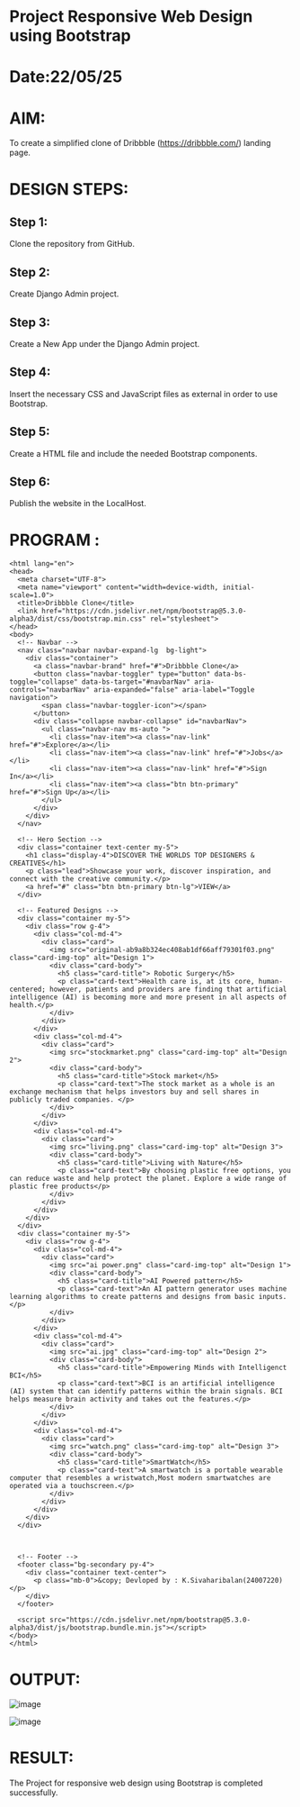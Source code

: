 # Project Responsive Web Design using Bootstrap
# Date:22/05/25
# AIM:
To create a simplified clone of Dribbble (https://dribbble.com/) landing page.

# DESIGN STEPS:
## Step 1:
Clone the repository from GitHub.

## Step 2:
Create Django Admin project.

## Step 3:
Create a New App under the Django Admin project.

## Step 4:
Insert the necessary CSS and JavaScript files as external in order to use Bootstrap.

## Step 5:
Create a HTML file and include the needed Bootstrap components.

## Step 6:
Publish the website in the LocalHost.

# PROGRAM :
```
<html lang="en">
<head>
  <meta charset="UTF-8">
  <meta name="viewport" content="width=device-width, initial-scale=1.0">
  <title>Dribbble Clone</title>
  <link href="https://cdn.jsdelivr.net/npm/bootstrap@5.3.0-alpha3/dist/css/bootstrap.min.css" rel="stylesheet">
</head>
<body>
  <!-- Navbar -->
  <nav class="navbar navbar-expand-lg  bg-light">
    <div class="container">
      <a class="navbar-brand" href="#">Dribbble Clone</a>
      <button class="navbar-toggler" type="button" data-bs-toggle="collapse" data-bs-target="#navbarNav" aria-controls="navbarNav" aria-expanded="false" aria-label="Toggle navigation">
        <span class="navbar-toggler-icon"></span>
      </button>
      <div class="collapse navbar-collapse" id="navbarNav">
        <ul class="navbar-nav ms-auto ">
          <li class="nav-item"><a class="nav-link" href="#">Explore</a></li>
          <li class="nav-item"><a class="nav-link" href="#">Jobs</a></li>
          <li class="nav-item"><a class="nav-link" href="#">Sign In</a></li>
          <li class="nav-item"><a class="btn btn-primary" href="#">Sign Up</a></li>
        </ul>
      </div>
    </div>
  </nav>

  <!-- Hero Section -->
  <div class="container text-center my-5">
    <h1 class="display-4">DISCOVER THE WORLDS TOP DESIGNERS & CREATIVES</h1>
    <p class="lead">Showcase your work, discover inspiration, and connect with the creative community.</p>
    <a href="#" class="btn btn-primary btn-lg">VIEW</a>
  </div>

  <!-- Featured Designs -->
  <div class="container my-5">
    <div class="row g-4">
      <div class="col-md-4">
        <div class="card">
          <img src="original-ab9a8b324ec408ab1df66aff79301f03.png" class="card-img-top" alt="Design 1">
          <div class="card-body">
            <h5 class="card-title"> Robotic Surgery</h5>
            <p class="card-text">Health care is, at its core, human-centered; however, patients and providers are finding that artificial intelligence (AI) is becoming more and more present in all aspects of health.</p>
          </div>
        </div>
      </div>
      <div class="col-md-4">
        <div class="card">
          <img src="stockmarket.png" class="card-img-top" alt="Design 2">
          <div class="card-body">
            <h5 class="card-title">Stock market</h5>
            <p class="card-text">The stock market as a whole is an exchange mechanism that helps investors buy and sell shares in publicly traded companies. </p>
          </div>
        </div>
      </div>
      <div class="col-md-4">
        <div class="card">
          <img src="living.png" class="card-img-top" alt="Design 3">
          <div class="card-body">
            <h5 class="card-title">Living with Nature</h5>
            <p class="card-text">By choosing plastic free options, you can reduce waste and help protect the planet. Explore a wide range of plastic free products</p>
          </div>
        </div>
      </div>
    </div>
  </div>
  <div class="container my-5">
    <div class="row g-4">
      <div class="col-md-4">
        <div class="card">
          <img src="ai power.png" class="card-img-top" alt="Design 1">
          <div class="card-body">
            <h5 class="card-title">AI Powered pattern</h5>
            <p class="card-text">An AI pattern generator uses machine learning algorithms to create patterns and designs from basic inputs.</p>
          </div>
        </div>
      </div>
      <div class="col-md-4">
        <div class="card">
          <img src="ai.jpg" class="card-img-top" alt="Design 2">
          <div class="card-body">
            <h5 class="card-title">Empowering Minds with Intelligenct BCI</h5>
            <p class="card-text">BCI is an artificial intelligence (AI) system that can identify patterns within the brain signals. BCI helps measure brain activity and takes out the features.</p>
          </div>
        </div>
      </div>
      <div class="col-md-4">
        <div class="card">
          <img src="watch.png" class="card-img-top" alt="Design 3">
          <div class="card-body">
            <h5 class="card-title">SmartWatch</h5>
            <p class="card-text">A smartwatch is a portable wearable computer that resembles a wristwatch,Most modern smartwatches are operated via a touchscreen.</p>
          </div>
        </div>
      </div>
    </div>
  </div>
        
            

  <!-- Footer -->
  <footer class="bg-secondary py-4">
    <div class="container text-center">
      <p class="mb-0">&copy; Devloped by : K.Sivaharibalan(24007220)</p>
    </div>
  </footer>

  <script src="https://cdn.jsdelivr.net/npm/bootstrap@5.3.0-alpha3/dist/js/bootstrap.bundle.min.js"></script>
</body>
</html>
```

# OUTPUT:
![image](https://github.com/user-attachments/assets/bc7535c9-8710-4f00-8c62-50ad034c2ba6)

![image](https://github.com/user-attachments/assets/32b28375-5d93-4e46-bef3-da230540b5cf)

# RESULT:
The Project for responsive web design using Bootstrap is completed successfully.
